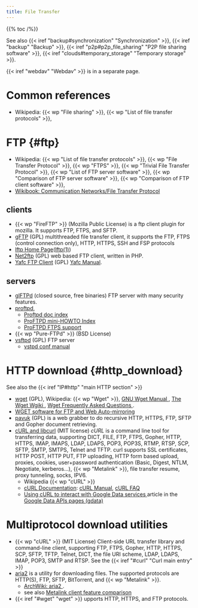 ```yaml
---
title: File Transfer
---
```


{{% toc /%}}

See also {{< iref "backup#synchronization" "Synchronization" >}},
{{< iref "backup" "Backup" >}},
{{< iref "p2p#p2p_file_sharing" "P2P file sharing software" >}},
{{< iref "clouds#temporary_storage" "Temporary storage" >}}.

{{< iref "webdav" "Webdav" >}} is in a separate page.

# Common references

-   Wikipedia: {{< wp "File sharing" >}}, {{< wp "List of file transfer protocols" >}},


# FTP {#ftp}
-   Wikipedia: {{< wp "List of file transfer protocols" >}},
    {{< wp "File Transfer Protocol" >}}, {{< wp "FTPS" >}}, {{< wp "Trivial File Transfer Protocol" >}},
    {{< wp "List of FTP server software" >}}, {{< wp "Comparison of FTP server software" >}},
    {{< wp "Comparison of FTP client software" >}},
-   [Wikibook: Communication Networks/File Transfer Protocol
    ](http://en.wikibooks.org/wiki/Communication_Networks/File_Transfer_Protocol)

## clients
-   {{< wp "FireFTP" >}} (Mozilla Public License) is a ftp client plugin for
    mozilla. It supports FTP, FTPS, and SFTP.
-   [gFTP](http://gftp.seul.org/) (GPL)
    multithreaded file transfer client, it supports the FTP,
    FTPS (control connection only), HTTP, HTTPS, SSH and FSP protocols
-   [lftp Home Page](http://lftp.yar.ru/)([lftp(1)](http://man.cx/lftp(1)))
-   [Net2ftp](http://www.net2ftp.com) (GPL)
    web based FTP client, written in PHP.
-   [Yafc FTP Client](http://www.yafc-ftp.com/) (GPL)
    [Yafc Manual](http://www.yafc-ftp.com/manual/).

## servers
-   [glFTPd](http://en.wikipedia.org/wiki/Glftpd) (closed source, free binaries)
    FTP server with many security features.
-   [proftpd](http://www.proftpd.org/),
    - [Proftpd doc index](http://www.proftpd.org/docs/)
    - [ProFTPD mini-HOWTO Index](http://www.proftpd.org/docs/howto/)
    - [ProFTPD FTPS support](http://www.proftpd.org/docs/howto/TLS.html)
-   {{< wp "Pure-FTPd" >}} (BSD License)
-   [vsftpd](https://security.appspot.com/vsftpd.html) (GPL)
    FTP server
    -   [vstpd conf manual
        ](https://security.appspot.com/vsftpd/vsftpd_conf.html)

# HTTP download {#http_download}
See also the {{< iref "IP#http" "main HTTP section" >}}

-   <a name="wget"></a>[wget](http://www.gnu.org/software/wget/) (GPL),
    Wikipedia: {{< wp "Wget" >}},
    [GNU Wget Manual
    ](http://www.gnu.org/software/wget/manual/html_node/index.html),
    [The Wget Wgiki
    ](http://wget.addictivecode.org/),
    [Wget Frequently Asked Questions
    ](http://wget.addictivecode.org/FrequentlyAskedQuestions).
-   [WGET software for FTP and Web Auto-mirroring
    ](http://www.ccp14.ac.uk/mirror/wget.htm)
-   [pavuk](http://www.pavuk.org/) (GPL) is a web grabber to do
    recursive HTTP, HTTPS, FTP, SFTP and Gopher document retrieving.
-   <a name="curl"></a>[cURL and libcurl](http://curl.haxx.se/) (MIT license)
    _cURL_ is a command line tool for transferring data, supporting
    DICT, FILE, FTP, FTPS, Gopher, HTTP, HTTPS, IMAP, IMAPS, LDAP,
    LDAPS, POP3, POP3S, RTMP, RTSP, SCP, SFTP, SMTP, SMTPS, Telnet and
    TFTP.  curl supports SSL certificates, HTTP POST, HTTP PUT, FTP
    uploading, HTTP form based upload, proxies, cookies, user+password
    authentication (Basic, Digest, NTLM, Negotiate, kerberos...),
    {{< wp "Metalink" >}}, file transfer resume, proxy tunneling, socks, IPV6.
    -   Wikipedia {{< wp "cURL" >}}
    -   [cURL Documentation](http://curl.haxx.se/docs/):
        [cURL Manual](http://curl.haxx.se/docs/manual.html),
        [cURL FAQ](http://curl.haxx.se/docs/faq.html)
    -   [Using cURL to interact with Google Data services
        ](https://developers.google.com/gdata/articles/using_cURL)
        article in the [Google Data APIs pages (gdata)
        ](https://developers.google.com/gdata/)


# Multiprotocol download utilities

-   {{< wp "cURL" >}} (MIT License)
    Client-side URL transfer library and command-line client,
    supporting FTP, FTPS, Gopher, HTTP, HTTPS, SCP, SFTP, TFTP,
    Telnet, DICT, the file URI scheme, LDAP, LDAPS, IMAP,
    POP3, SMTP and RTSP. See the
    {{< iref "#curl" "Curl main entry" >}}
-   <a name=aria2></a>[aria2](https://aria2.github.io/)
    is a utility for downloading files. The supported protocols are
    HTTP(S), FTP, SFTP, BitTorrent, and {{< wp "Metalink" >}}.
    -   [ArchWiki: aria2
        ](https://wiki.archlinux.org/index.php/Aria2).
    -   see also [Metalink client feature comparison
        ](https://en.wikipedia.org/wiki/Metalink#Metalink_client_feature_comparison)
-   {{< iref "#wget" "wget" >}}
    upports HTTP, HTTPS, and FTP protocols.

<!--  Local Variables: -->
<!--  mode: markdown -->
<!--  ispell-local-dictionary: "english" -->
<!--  End: -->
